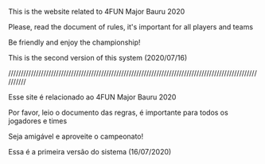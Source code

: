 This is the website related to 4FUN Major Bauru 2020

Please, read the document of rules, it's important for all players and teams

Be friendly and enjoy the championship!

This is the second version of this system (2020/07/16)

//////////////////////////////////////////////////////////////////////////////////////////////////////////

Esse site é relacionado ao 4FUN Major Bauru 2020

Por favor, leio o documento das regras, é importante para todos os jogadores e times

Seja amigável e aproveite o campeonato!

Essa é a primeira versão do sistema (16/07/2020)
